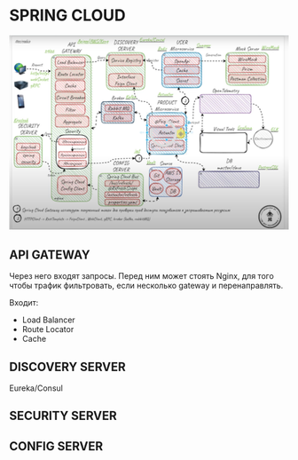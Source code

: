 # SPRING CLOUD

![arch.png](img/architecture.png)



## API GATEWAY

Через него входят запросы. Перед ним может стоять Nginx, для того чтобы трафик
фильтровать, если несколько gateway и перенаправлять.

Входит:

- Load Balancer
- Route Locator
- Cache
 


## DISCOVERY SERVER

Eureka/Consul


## SECURITY SERVER

## CONFIG SERVER